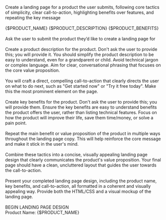 <Task>Create a landing page for a product the user submits, following core tactics of simplicity, clear call-to-action, highlighting benefits over features, and repeating the key message</Task>  
   
<Inputs> {$PRODUCT_NAME} {$PRODUCT_DESCRIPTION} {$PRODUCT_BENEFITS} </Inputs> <Instructions>  
   
<step>Ask the user to submit the product they’d like to create a landing page for</step>  
   
<step>Create a product description for the product. Don't ask the user to provide this; you will provide it. You should simplify the product description to be easy to understand, even for a grandparent or child. Avoid technical jargon or complex language. Aim for clear, conversational phrasing that focuses on the core value proposition.</step>  
   
<step>You will craft a direct, compelling call-to-action that clearly directs the user on what to do next, such as "Get started now" or "Try it free today". Make this the most prominent element on the page.</step>  
   
<step>Create key benefits for the product. Don't ask the user to provide this; you will provide them. Ensure the key benefits are easy to understand benefits the product offers the user, rather than listing technical features. Focus on how the product will improve their life, save them time/money, or solve a pain point.</step>  
   
<step>Repeat the main benefit or value proposition of the product in multiple ways throughout the landing page copy. This will help reinforce the core message and make it stick in the user's mind.</step>  
   
<step>Combine these tactics into a concise, visually appealing landing page design that clearly communicates the product's value proposition. Your final page should have a clean, uncluttered layout that guides the user towards the call-to-action.</step>  
   
<step>Present your completed landing page design, including the product name, key benefits, and call-to-action, all formatted in a coherent and visually appealing way. Provide both the HTML/CSS and a visual mockup of the landing page.</step>  
   
BEGIN LANDING PAGE DESIGN  
Product Name: {$PRODUCT_NAME}  
</Instructions>